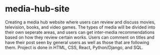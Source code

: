 # media-hub-site

Creating a media hub website where users can review and discuss movies, television, books, and video games. The types of media will be divided into their own seperate areas, and users can get inter-media recommendations based on how they review certain works. Users can comment on titles and have their post seen by general users as well as those that are following them. 
Project is done in HTML, CSS, React, Python/Django, and SQL.
